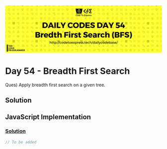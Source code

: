 ![cover](./cover.png)

# Day 54 - Breadth First Search

Ques) Apply breadth first search on a given tree.

## Solution

## JavaScript Implementation

### [Solution](./JavaScript/BFS.js)

```js
// To be added
```